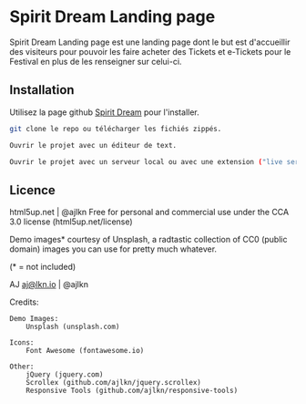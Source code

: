 # Spirit Dream Landing page
Spirit Dream Landing page est une landing page dont le but est d'accueillir des visiteurs pour pouvoir les faire acheter des Tickets 
et e-Tickets pour le Festival en plus de les renseigner sur celui-ci.

## Installation
Utilisez la page github [Spirit Dream](https://github.com/LeoCarre/Spirit-Dream) pour l'installer.
```bash
git clone le repo ou télécharger les fichiés zippés. 
```
```bash
Ouvrir le projet avec un éditeur de text.
```
```bash
Ouvrir le projet avec un serveur local ou avec une extension ("live server" dans Vs code)
```

## Licence

html5up.net | @ajlkn
Free for personal and commercial use under the CCA 3.0 license (html5up.net/license)

Demo images* courtesy of Unsplash, a radtastic collection of CC0 (public domain) images
you can use for pretty much whatever.

(* = not included)

AJ
aj@lkn.io | @ajlkn


Credits:

	Demo Images:
		Unsplash (unsplash.com)

	Icons:
		Font Awesome (fontawesome.io)

	Other:
		jQuery (jquery.com)
		Scrollex (github.com/ajlkn/jquery.scrollex)
		Responsive Tools (github.com/ajlkn/responsive-tools)
